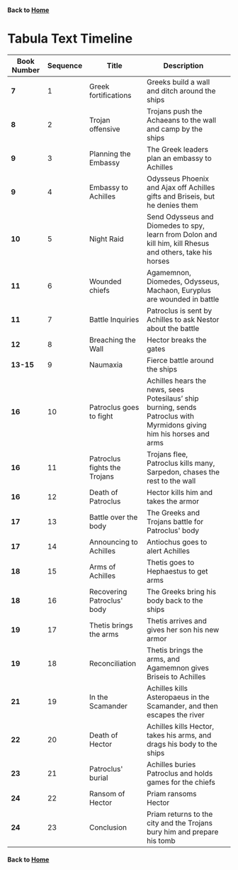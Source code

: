 #### Back to [Home](https://brclar15.github.io/tabulaCapitolina/)

# Tabula Text Timeline


| Book Number  | Sequence  |  Title | Description  |   |
|---|---|---|---|---|
| **7**  | 1  | Greek fortifications  | Greeks build a wall and ditch around the ships  |   |
| **8**  | 2  | Trojan offensive  | Trojans push the Achaeans to the wall and camp by the ships  |   |
| **9**  | 3  | Planning the Embassy  | The Greek leaders plan an embassy to Achilles  |   |
| **9**  | 4  | Embassy to Achilles  | Odysseus Phoenix and Ajax off Achilles gifts and Briseis, but he denies them  |   |
| **10**  | 5 | Night Raid  | Send Odysseus and Diomedes to spy, learn from Dolon and kill him, kill Rhesus and others, take his horses  |   |
| **11** | 6 | Wounded chiefs  | Agamemnon, Diomedes, Odysseus, Machaon, Euryplus are wounded in battle  |   |
| **11**  | 7 | Battle Inquiries  |  Patroclus is sent by Achilles to ask Nestor about the battle |   |
| **12**  | 8 | Breaching the Wall  |  Hector breaks the gates  |   |
| **13-15**  | 9 | Naumaxia  |  Fierce battle around the ships  |   |
| **16**  | 10 | Patroclus goes to fight  |  Achilles hears the news, sees Potesilaus’ ship burning, sends Patroclus with Myrmidons giving him his horses and arms |   |
| **16**  | 11 |  Patroclus fights the Trojans | Trojans flee, Patroclus kills many, Sarpedon, chases the rest to the wall  |   |
| **16**  | 12 | Death of Patroclus  | Hector kills him and takes the armor  |   |
| **17**  | 13 |  Battle over the body | The Greeks and Trojans battle for Patroclus' body  |   |
| **17**  | 14 |  Announcing to Achilles | Antiochus goes to alert Achilles  |   |
| **18**  | 15 | Arms of Achilles  | Thetis goes to Hephaestus to get arms  |   |
| **18**  | 16 | Recovering Patroclus' body  | The Greeks bring his body back to the ships  |   |
| **19**  | 17 | Thetis brings the arms  | Thetis arrives and gives her son his new armor  |   |
| **19**  | 18 | Reconciliation  | Thetis brings the arms, and Agamemnon gives Briseis to Achilles  |   |
| **21**  | 19 | In the Scamander  | Achilles kills Asteropaeus in the Scamander, and then escapes the river  |   |
| **22**  | 20 | Death of Hector  | Achilles kills Hector, takes his arms, and drags his body to the ships  |   |
| **23**  | 21 | Patroclus' burial  | Achilles buries Patroclus and holds games for the chiefs  |   |
| **24**  | 22 | Ransom of Hector  | Priam ransoms Hector  |   |
| **24**  | 23 | Conclusion  | Priam returns to the city and the Trojans bury him and prepare his tomb |   |



#### Back to [Home](https://brclar15.github.io/tabulaCapitolina/)
